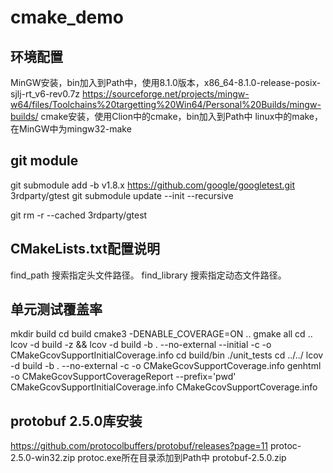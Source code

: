 # cmake_demo
## 环境配置
MinGW安装，bin加入到Path中，使用8.1.0版本，x86_64-8.1.0-release-posix-sjlj-rt_v6-rev0.7z
https://sourceforge.net/projects/mingw-w64/files/Toolchains%20targetting%20Win64/Personal%20Builds/mingw-builds/
cmake安装，使用Clion中的cmake，bin加入到Path中
linux中的make，在MinGW中为mingw32-make

## git module
git submodule add -b v1.8.x https://github.com/google/googletest.git 3rdparty/gtest
git submodule update --init --recursive

git rm -r --cached 3rdparty/gtest

## CMakeLists.txt配置说明
find_path 搜索指定头文件路径。
find_library 搜索指定动态文件路径。

## 单元测试覆盖率
mkdir build
cd build
cmake3 -DENABLE_COVERAGE=ON ..
gmake all
cd ..
lcov -d build -z && lcov -d build -b . --no-external --initial -c -o CMakeGcovSupportInitialCoverage.info
cd build/bin
./unit_tests
cd ../../
lcov -d build -b . --no-external -c -o CMakeGcovSupportCoverage.info
genhtml -o CMakeGcovSupportCoverageReport --prefix='pwd' CMakeGcovSupportInitialCoverage.info CMakeGcovSupportCoverage.info

## protobuf 2.5.0库安装
https://github.com/protocolbuffers/protobuf/releases?page=11
protoc-2.5.0-win32.zip protoc.exe所在目录添加到Path中
protobuf-2.5.0.zip
